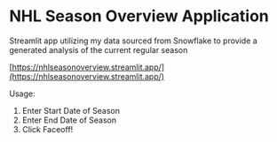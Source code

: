 # NHL Season Overview Application
Streamlit app utilizing my data sourced from Snowflake to provide a generated analysis of the current regular season

[https://nhlseasonoverview.streamlit.app/](https://nhlseasonoverview.streamlit.app/)

Usage: 
1. Enter Start Date of Season
2. Enter End Date of Season
3. Click Faceoff!



	
    	




